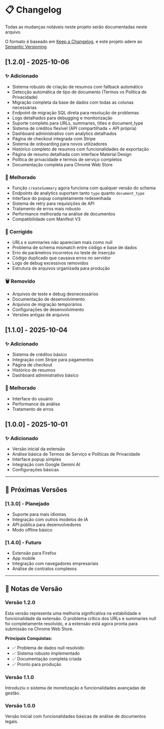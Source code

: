 # 📋 Changelog

Todas as mudanças notáveis neste projeto serão documentadas neste arquivo.

O formato é baseado em [Keep a Changelog](https://keepachangelog.com/pt-BR/1.0.0/),
e este projeto adere ao [Semantic Versioning](https://semver.org/lang/pt-BR/).

## [1.2.0] - 2025-10-06

### ✨ Adicionado
- Sistema robusto de criação de resumos com fallback automático
- Detecção automática de tipo de documento (Termos vs Política de Privacidade)
- Migração completa da base de dados com todas as colunas necessárias
- Endpoint de migração SQL direta para resolução de problemas
- Logs detalhados para debugging e monitorização
- Suporte completo para URLs, summaries, titles e document_type
- Sistema de créditos flexível (API compartilhada + API própria)
- Dashboard administrativo com analytics detalhados
- Página de checkout integrada com Stripe
- Sistema de onboarding para novos utilizadores
- Histórico completo de resumos com funcionalidades de exportação
- Página de resumo detalhada com interface Material Design
- Política de privacidade e termos de serviço completos
- Documentação completa para Chrome Web Store

### 🔧 Melhorado
- Função `createSummary` agora funciona com qualquer versão do schema
- Endpoints de analytics suportam tanto `type` quanto `document_type`
- Interface do popup completamente redesenhada
- Sistema de retry para requisições de API
- Tratamento de erros mais robusto
- Performance melhorada na análise de documentos
- Compatibilidade com Manifest V3

### 🐛 Corrigido
- URLs e summaries não apareciam mais como null
- Problema de schema mismatch entre código e base de dados
- Erro de parâmetros incorretos no teste de inserção
- Código duplicado que causava erros no servidor
- Logs de debug excessivos removidos
- Estrutura de arquivos organizada para produção

### 🗑️ Removido
- Arquivos de teste e debug desnecessários
- Documentação de desenvolvimento
- Arquivos de migração temporários
- Configurações de desenvolvimento
- Versões antigas de arquivos

## [1.1.0] - 2025-10-04

### ✨ Adicionado
- Sistema de créditos básico
- Integração com Stripe para pagamentos
- Página de checkout
- Histórico de resumos
- Dashboard administrativo básico

### 🔧 Melhorado
- Interface do usuário
- Performance da análise
- Tratamento de erros

## [1.0.0] - 2025-10-01

### ✨ Adicionado
- Versão inicial da extensão
- Análise básica de Termos de Serviço e Políticas de Privacidade
- Interface popup simples
- Integração com Google Gemini AI
- Configurações básicas

---

## 🔮 Próximas Versões

### [1.3.0] - Planejado
- Suporte para mais idiomas
- Integração com outros modelos de IA
- API pública para desenvolvedores
- Modo offline básico

### [1.4.0] - Futuro
- Extensão para Firefox
- App mobile
- Integração com navegadores empresariais
- Análise de contratos complexos

---

## 📝 Notas de Versão

### Versão 1.2.0
Esta versão representa uma melhoria significativa na estabilidade e funcionalidade da extensão. O problema crítico dos URLs e summaries null foi completamente resolvido, e a extensão está agora pronta para submissão na Chrome Web Store.

**Principais Conquistas:**
- ✅ Problema de dados null resolvido
- ✅ Sistema robusto implementado
- ✅ Documentação completa criada
- ✅ Pronto para produção

### Versão 1.1.0
Introduziu o sistema de monetização e funcionalidades avançadas de gestão.

### Versão 1.0.0
Versão inicial com funcionalidades básicas de análise de documentos legais.
